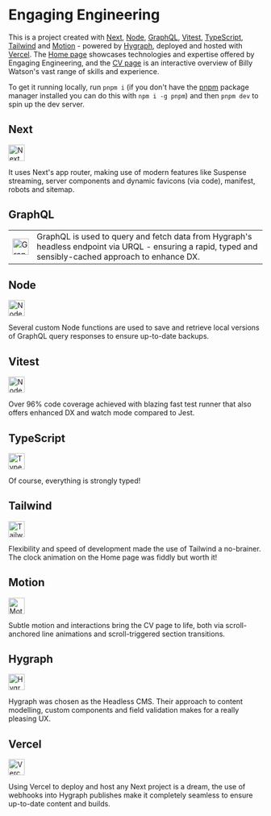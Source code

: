 # Engaging Engineering

This is a project created with [Next](https://nextjs.org/), [Node](https://nodejs.org/en), [GraphQL](https://graphql.org/), [Vitest](https://vitest.dev/), [TypeScript](https://www.typescriptlang.org/), [Tailwind](https://tailwindcss.com/) and [Motion](https://motion.dev/) - powered by [Hygraph](https://hygraph.com/), deployed and hosted with [Vercel](https://vercel.com/). The [Home page](https://www.engaging.engineering/) showcases technologies and expertise offered by Engaging Engineering, and the [CV page](https://www.engaging.engineering/cv) is an interactive overview of Billy Watson's vast range of skills and experience.

To get it running locally, run `pnpm i` (if you don't have the [pnpm](https://pnpm.io/) package manager installed you can do this with `npm i -g pnpm`) and then `pnpm dev` to spin up the dev server.

## Next

<img src="https://eu-west-2.graphassets.com/clua49x6o2fv607l98axy16wb/cm3h83ncpbi5h07mpb71mbnfy" alt="Next icon" width="32" />

It uses Next's app router, making use of modern features like Suspense streaming, server components and dynamic favicons (via code), manifest, robots and sitemap.

## GraphQL

<table>
  <tr>
    <td valign="middle">
      <img src="https://eu-west-2.graphassets.com/clua49x6o2fv607l98axy16wb/cm3h862c7baty07mnczjsadoq" alt="GraphQL icon" width="32" />
    </td>
    <td valign="middle">
      GraphQL is used to query and fetch data from Hygraph's headless endpoint via URQL - ensuring a rapid, typed and sensibly-cached approach to enhance DX.
    </td>
  </tr>
</table>

## Node

<img src="https://eu-west-2.graphassets.com/clua49x6o2fv607l98axy16wb/cm3h843reblgj07l7ngxmszpx" alt="Node icon" width="32" />

Several custom Node functions are used to save and retrieve local versions of GraphQL query responses to ensure up-to-date backups.

## Vitest

<img src="https://eu-west-2.graphassets.com/clua49x6o2fv607l98axy16wb/cm669n3dj0eki07l1ll2mj10q" alt="Node icon" width="32" />

Over 96% code coverage achieved with blazing fast test runner that also offers enhanced DX and watch mode compared to Jest.

## TypeScript

<img src="https://eu-west-2.graphassets.com/clua49x6o2fv607l98axy16wb/cm3h857ombalp07mnsaxn1xzp" alt="TypeScript icon" width="32" />

Of course, everything is strongly typed!

## Tailwind

<img src="https://eu-west-2.graphassets.com/clua49x6o2fv607l98axy16wb/cm3h87lylbm0a07l7j1a78y0z" alt="Tailwind icon" width="32" />

Flexibility and speed of development made the use of Tailwind a no-brainer. The clock animation on the Home page was fiddly but worth it!

## Motion

<img src="https://eu-west-2.graphassets.com/clua49x6o2fv607l98axy16wb/cm669n3dz0f3e07mk7qg2n4z3" alt="Motion icon" width="32" />

Subtle motion and interactions bring the CV page to life, both via scroll-anchored line animations and scroll-triggered section transitions.

## Hygraph

<img src="https://eu-west-2.graphassets.com/clua49x6o2fv607l98axy16wb/cm669n3dx0e5s07l33tu0wk61" alt="Hygraph icon" width="32" />

Hygraph was chosen as the Headless CMS. Their approach to content modelling, custom components and field validation makes for a really pleasing UX.

## Vercel

<img src="https://eu-west-2.graphassets.com/clua49x6o2fv607l98axy16wb/cm669n3e50e5w07l3y6quuosf" alt="Vercel icon" width="32" />

Using Vercel to deploy and host any Next project is a dream, the use of webhooks into Hygraph publishes make it completely seamless to ensure up-to-date content and builds.
